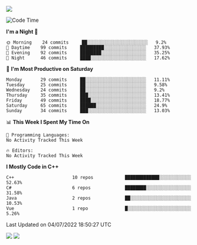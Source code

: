 ![](https://komarev.com/ghpvc/?username=lilpidgey&color=red)
<!--START_SECTION:waka-->
![Code Time](http://img.shields.io/badge/Code%20Time-0%20secs-blue)

**I'm a Night 🦉** 

```text
🌞 Morning    24 commits     ██░░░░░░░░░░░░░░░░░░░░░░░   9.2% 
🌆 Daytime    99 commits     █████████░░░░░░░░░░░░░░░░   37.93% 
🌃 Evening    92 commits     ████████░░░░░░░░░░░░░░░░░   35.25% 
🌙 Night      46 commits     ████░░░░░░░░░░░░░░░░░░░░░   17.62%

```
📅 **I'm Most Productive on Saturday** 

```text
Monday       29 commits     ██░░░░░░░░░░░░░░░░░░░░░░░   11.11% 
Tuesday      25 commits     ██░░░░░░░░░░░░░░░░░░░░░░░   9.58% 
Wednesday    24 commits     ██░░░░░░░░░░░░░░░░░░░░░░░   9.2% 
Thursday     35 commits     ███░░░░░░░░░░░░░░░░░░░░░░   13.41% 
Friday       49 commits     ████░░░░░░░░░░░░░░░░░░░░░   18.77% 
Saturday     65 commits     ██████░░░░░░░░░░░░░░░░░░░   24.9% 
Sunday       34 commits     ███░░░░░░░░░░░░░░░░░░░░░░   13.03%

```


📊 **This Week I Spent My Time On** 

```text
💬 Programming Languages: 
No Activity Tracked This Week

🔥 Editors: 
No Activity Tracked This Week

```

**I Mostly Code in C++** 

```text
C++                      10 repos            █████████████░░░░░░░░░░░░   52.63% 
C#                       6 repos             ████████░░░░░░░░░░░░░░░░░   31.58% 
Java                     2 repos             ██░░░░░░░░░░░░░░░░░░░░░░░   10.53% 
Vue                      1 repo              █░░░░░░░░░░░░░░░░░░░░░░░░   5.26%

```



 Last Updated on 04/07/2022 18:50:27 UTC
<!--END_SECTION:waka-->
![](https://hit.yhype.me/github/profile?user_id=42968544)
![](https://komarev.com/ghpvc/?lilpidgey)
